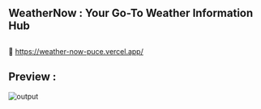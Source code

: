 ## WeatherNow : Your Go-To Weather Information Hub

##
🔗 https://weather-now-puce.vercel.app/

## Preview :
![output](https://github.com/RajeevRanjan5642/weather-app/blob/main/images/Screenshot%202024-07-17%20082308.png)
